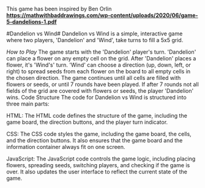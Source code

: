 This game has been inspired by Ben Orlin **https://mathwithbaddrawings.com/wp-content/uploads/2020/06/game-5-dandelions-1.pdf**

#Dandelion vs Wind#
Dandelion vs Wind is a simple, interactive game where two players, 'Dandelion' and 'Wind', take turns to fill a 5x5 grid.

*How to Play*
The game starts with the 'Dandelion' player's turn.
'Dandelion' can place a flower on any empty cell on the grid.
After 'Dandelion' places a flower, it's 'Wind's' turn.
'Wind' can choose a direction (up, down, left, or right) to spread seeds from each flower on the board to all empty cells in the chosen direction.
The game continues until all cells are filled with flowers or seeds, or until 7 rounds have been played.
If after 7 rounds not all fields of the grid are covered with flowers or seeds, the player 'Dandelion' wins.
Code Structure
The code for Dandelion vs Wind is structured into three main parts:

HTML: The HTML code defines the structure of the game, including the game board, the direction buttons, and the player turn indicator.

CSS: The CSS code styles the game, including the game board, the cells, and the direction buttons. It also ensures that the game board and the information container always fit on one screen.

JavaScript: The JavaScript code controls the game logic, including placing flowers, spreading seeds, switching players, and checking if the game is over. It also updates the user interface to reflect the current state of the game.
